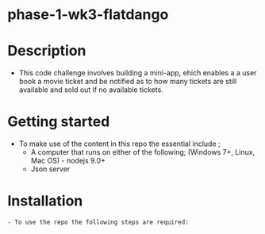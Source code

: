 # phase-1-wk3-flatdango

# Description
  
  - This code challenge involves building a mini-app, ehich enables a a user book a movie ticket and be notified as to how many tickets are still available and sold out if no available tickets.

  # Getting started

  - To make use of the content in this repo the essential include ;
       -  A computer that runs on either of the following; (Windows 7+, Linux, Mac OS)
         - nodejs 9.0+
       -  Json server

   # Installation
    - To use the repo the following steps are required:
    
